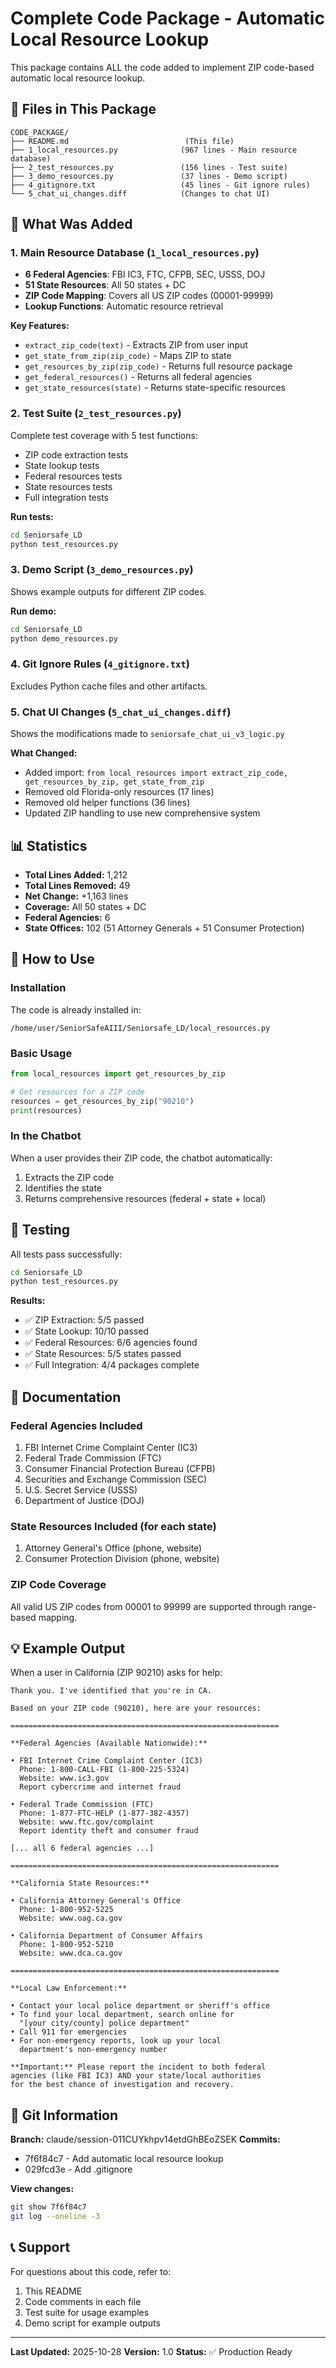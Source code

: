 # Complete Code Package - Automatic Local Resource Lookup

This package contains ALL the code added to implement ZIP code-based automatic local resource lookup.

## 📁 Files in This Package

```
CODE_PACKAGE/
├── README.md                          (This file)
├── 1_local_resources.py              (967 lines - Main resource database)
├── 2_test_resources.py               (156 lines - Test suite)
├── 3_demo_resources.py               (37 lines - Demo script)
├── 4_gitignore.txt                   (45 lines - Git ignore rules)
└── 5_chat_ui_changes.diff            (Changes to chat UI)
```

## 🎯 What Was Added

### 1. Main Resource Database (`1_local_resources.py`)
- **6 Federal Agencies**: FBI IC3, FTC, CFPB, SEC, USSS, DOJ
- **51 State Resources**: All 50 states + DC
- **ZIP Code Mapping**: Covers all US ZIP codes (00001-99999)
- **Lookup Functions**: Automatic resource retrieval

**Key Features:**
- `extract_zip_code(text)` - Extracts ZIP from user input
- `get_state_from_zip(zip_code)` - Maps ZIP to state
- `get_resources_by_zip(zip_code)` - Returns full resource package
- `get_federal_resources()` - Returns all federal agencies
- `get_state_resources(state)` - Returns state-specific resources

### 2. Test Suite (`2_test_resources.py`)
Complete test coverage with 5 test functions:
- ZIP code extraction tests
- State lookup tests
- Federal resources tests
- State resources tests
- Full integration tests

**Run tests:**
```bash
cd Seniorsafe_LD
python test_resources.py
```

### 3. Demo Script (`3_demo_resources.py`)
Shows example outputs for different ZIP codes.

**Run demo:**
```bash
cd Seniorsafe_LD
python demo_resources.py
```

### 4. Git Ignore Rules (`4_gitignore.txt`)
Excludes Python cache files and other artifacts.

### 5. Chat UI Changes (`5_chat_ui_changes.diff`)
Shows the modifications made to `seniorsafe_chat_ui_v3_logic.py`

**What Changed:**
- Added import: `from local_resources import extract_zip_code, get_resources_by_zip, get_state_from_zip`
- Removed old Florida-only resources (17 lines)
- Removed old helper functions (36 lines)
- Updated ZIP handling to use new comprehensive system

## 📊 Statistics

- **Total Lines Added:** 1,212
- **Total Lines Removed:** 49
- **Net Change:** +1,163 lines
- **Coverage:** All 50 states + DC
- **Federal Agencies:** 6
- **State Offices:** 102 (51 Attorney Generals + 51 Consumer Protection)

## 🚀 How to Use

### Installation
The code is already installed in:
```
/home/user/SeniorSafeAIII/Seniorsafe_LD/local_resources.py
```

### Basic Usage
```python
from local_resources import get_resources_by_zip

# Get resources for a ZIP code
resources = get_resources_by_zip("90210")
print(resources)
```

### In the Chatbot
When a user provides their ZIP code, the chatbot automatically:
1. Extracts the ZIP code
2. Identifies the state
3. Returns comprehensive resources (federal + state + local)

## 🧪 Testing

All tests pass successfully:
```bash
cd Seniorsafe_LD
python test_resources.py
```

**Results:**
- ✅ ZIP Extraction: 5/5 passed
- ✅ State Lookup: 10/10 passed
- ✅ Federal Resources: 6/6 agencies found
- ✅ State Resources: 5/5 states passed
- ✅ Full Integration: 4/4 packages complete

## 📖 Documentation

### Federal Agencies Included
1. FBI Internet Crime Complaint Center (IC3)
2. Federal Trade Commission (FTC)
3. Consumer Financial Protection Bureau (CFPB)
4. Securities and Exchange Commission (SEC)
5. U.S. Secret Service (USSS)
6. Department of Justice (DOJ)

### State Resources Included (for each state)
1. Attorney General's Office (phone, website)
2. Consumer Protection Division (phone, website)

### ZIP Code Coverage
All valid US ZIP codes from 00001 to 99999 are supported through range-based mapping.

## 💡 Example Output

When a user in California (ZIP 90210) asks for help:

```
Thank you. I've identified that you're in CA.

Based on your ZIP code (90210), here are your resources:

============================================================

**Federal Agencies (Available Nationwide):**

• FBI Internet Crime Complaint Center (IC3)
  Phone: 1-800-CALL-FBI (1-800-225-5324)
  Website: www.ic3.gov
  Report cybercrime and internet fraud

• Federal Trade Commission (FTC)
  Phone: 1-877-FTC-HELP (1-877-382-4357)
  Website: www.ftc.gov/complaint
  Report identity theft and consumer fraud

[... all 6 federal agencies ...]

============================================================

**California State Resources:**

• California Attorney General's Office
  Phone: 1-800-952-5225
  Website: www.oag.ca.gov

• California Department of Consumer Affairs
  Phone: 1-800-952-5210
  Website: www.dca.ca.gov

============================================================

**Local Law Enforcement:**

• Contact your local police department or sheriff's office
• To find your local department, search online for
  "[your city/county] police department"
• Call 911 for emergencies
• For non-emergency reports, look up your local
  department's non-emergency number

**Important:** Please report the incident to both federal
agencies (like FBI IC3) AND your state/local authorities
for the best chance of investigation and recovery.
```

## 🔗 Git Information

**Branch:** claude/session-011CUYkhpv14etdGhBEoZSEK
**Commits:**
- 7f6f84c7 - Add automatic local resource lookup
- 029fcd3e - Add .gitignore

**View changes:**
```bash
git show 7f6f84c7
git log --oneline -3
```

## 📞 Support

For questions about this code, refer to:
1. This README
2. Code comments in each file
3. Test suite for usage examples
4. Demo script for example outputs

---

**Last Updated:** 2025-10-28
**Version:** 1.0
**Status:** ✅ Production Ready
